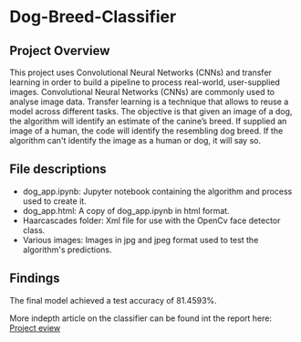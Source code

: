 # Dog-Breed-Classifier

## Project Overview
This project uses Convolutional Neural Networks (CNNs) and transfer learning in order to build a pipeline to process real-world, user-supplied images. Convolutional Neural Networks (CNNs) are commonly used to analyse image data. Transfer learning is a technique that allows to reuse a model across different tasks. The objective is that given an image of a dog, the algorithm will identify an estimate of the canine’s breed. If supplied an image of a human, the code will identify the resembling dog breed. If the algorithm can't identify the image as a human or dog, it will say so.

## File descriptions
- dog_app.ipynb: Jupyter notebook containing the algorithm and process used to create it.
- dog_app.html: A copy of dog_app.ipynb in html format.
- Haarcascades folder: Xml file for use with the OpenCv face detector class.
- Various images: Images in jpg and jpeg format used to test the algorithm's predictions.

## Findings
The final model achieved a test accuracy of 81.4593%.

More indepth article on the classifier can be found int the report here: [Project eview](https://github.com/dilimou/Dog-Breed-Classifier/blob/main/report.pdf)
